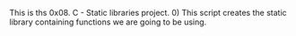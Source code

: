 This is ths 0x08. C - Static libraries project.
0) This script creates the static library containing functions we are going to be using.<br> 
